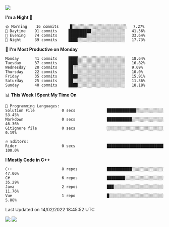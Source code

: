 ![](https://komarev.com/ghpvc/?username=lilpidgey&color=red)
<!--START_SECTION:waka-->
**I'm a Night 🦉** 

```text
🌞 Morning    16 commits     █░░░░░░░░░░░░░░░░░░░░░░░░   7.27% 
🌆 Daytime    91 commits     ██████████░░░░░░░░░░░░░░░   41.36% 
🌃 Evening    74 commits     ████████░░░░░░░░░░░░░░░░░   33.64% 
🌙 Night      39 commits     ████░░░░░░░░░░░░░░░░░░░░░   17.73%

```
📅 **I'm Most Productive on Monday** 

```text
Monday       41 commits     ████░░░░░░░░░░░░░░░░░░░░░   18.64% 
Tuesday      37 commits     ████░░░░░░░░░░░░░░░░░░░░░   16.82% 
Wednesday    20 commits     ██░░░░░░░░░░░░░░░░░░░░░░░   9.09% 
Thursday     22 commits     ██░░░░░░░░░░░░░░░░░░░░░░░   10.0% 
Friday       35 commits     ████░░░░░░░░░░░░░░░░░░░░░   15.91% 
Saturday     25 commits     ██░░░░░░░░░░░░░░░░░░░░░░░   11.36% 
Sunday       40 commits     ████░░░░░░░░░░░░░░░░░░░░░   18.18%

```


📊 **This Week I Spent My Time On** 

```text
💬 Programming Languages: 
Solution File            0 secs              █████████████░░░░░░░░░░░░   53.45% 
Markdown                 0 secs              ███████████░░░░░░░░░░░░░░   46.36% 
GitIgnore file           0 secs              ░░░░░░░░░░░░░░░░░░░░░░░░░   0.19%

🔥 Editors: 
Rider                    0 secs              █████████████████████████   100.0%

```

**I Mostly Code in C++** 

```text
C++                      8 repos             ███████████░░░░░░░░░░░░░░   47.06% 
C#                       6 repos             ████████░░░░░░░░░░░░░░░░░   35.29% 
Java                     2 repos             ███░░░░░░░░░░░░░░░░░░░░░░   11.76% 
Vue                      1 repo              █░░░░░░░░░░░░░░░░░░░░░░░░   5.88%

```



 Last Updated on 14/02/2022 18:45:52 UTC
<!--END_SECTION:waka-->
![](https://hit.yhype.me/github/profile?user_id=42968544)
![](https://komarev.com/ghpvc/?lilpidgey)
